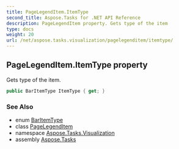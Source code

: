 ```yaml
---
title: PageLegendItem.ItemType
second_title: Aspose.Tasks for .NET API Reference
description: PageLegendItem property. Gets type of the item
type: docs
weight: 20
url: /net/aspose.tasks.visualization/pagelegenditem/itemtype/
---
```

## PageLegendItem.ItemType property

Gets type of the item.

```csharp
public BarItemType ItemType { get; }
```

### See Also

* enum [BarItemType](../../baritemtype/)
* class [PageLegendItem](../)
* namespace [Aspose.Tasks.Visualization](../../pagelegenditem/)
* assembly [Aspose.Tasks](../../../)


